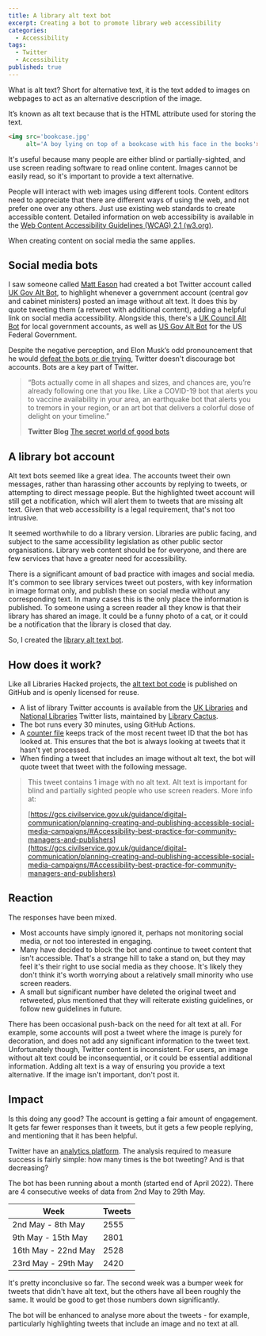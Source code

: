 ```yaml
---
title: A library alt text bot
excerpt: Creating a bot to promote library web accessibility
categories:
  - Accessibility
tags:
  - Twitter
  - Accessibility
published: true
---
```


What is alt text? Short for alternative text, it is the text added to images on webpages to act as an alternative description of the image.

It’s known as alt text because that is the HTML attribute used for storing the text.  

```html
<img src='bookcase.jpg'
     alt='A boy lying on top of a bookcase with his face in the books'>
```

It's useful because many people are either blind or partially-sighted, and use screen reading software to read online content. Images cannot be easily read, so it's important to provide a text alternative.

People will interact with web images using different tools. Content editors need to appreciate that there are different ways of using the web, and not prefer one over any others. Just use existing web standards to create accessible content. Detailed information on web accessibility is available in the [Web Content Accessibility Guidelines (WCAG) 2.1 (w3.org)](https://www.w3.org/TR/WCAG21/).

 When creating content on social media the same applies.

## Social media bots

I saw someone called [Matt Eason](https://twitter.com/matteason/) had created a bot Twitter account called [UK Gov Alt Bot](https://twitter.com/matteason/status/1513803852394414087), to highlight whenever a government account (central gov and cabinet ministers) posted an image without alt text. It does this by quote tweeting them (a retweet with additional content), adding a helpful link on social media accessibility. Alongside this, there's a [UK Council Alt Bot](https://twitter.com/UKCouncilAltBot) for local government accounts, as well as [US Gov Alt Bot](https://twitter.com/USGovAltBot) for the US Federal Government. 

Despite the negative perception, and Elon Musk’s odd pronouncement that he would [defeat the bots or die trying](https://twitter.com/elonmusk/status/1517215066550116354), Twitter doesn't discourage bot accounts. Bots are a key part of Twitter.

> &ldquo;Bots actually come in all shapes and sizes, and chances are, you’re already following one that you like. Like a COVID-19 bot that alerts you to vaccine availability in your area, an earthquake bot that alerts you to tremors in your region, or an art bot that delivers a colorful dose of delight on your timeline.&rdquo;
>
> **Twitter Blog** [The secret world of good bots](https://blog.twitter.com/common-thread/en/topics/stories/2021/the-secret-world-of-good-bots)

## A library bot account

Alt text bots seemed like a great idea. The accounts tweet their own messages, rather than harassing other accounts by replying to tweets, or attempting to direct message people. But the highlighted tweet account will still get a notification, which will alert them to tweets that are missing alt text. Given that web accessibility is a legal requirement, that's not too intrusive.

It seemed worthwhile to do a library version. Libraries are public facing, and subject to the same accessibility legislation as other public sector organisations. Library web content should be for everyone, and there are few services that have a greater need for accessibility.

There is a significant amount of bad practice with images and social media. It's common to see library services tweet out posters, with key information in image format only, and publish these on social media without any corresponding text. In many cases this is the only place the information is published. To someone using a screen reader all they know is that their library has shared an image. It could be a funny photo of a cat, or it could be a notification that the library is closed that day.

So, I created the [library alt text bot](https://twitter.com/LibraryAltText).

## How does it work?

Like all Libraries Hacked projects, the [alt text bot code](https://github.com/LibrariesHacked/library-alt-text-bot) is published on GitHub and is openly licensed for reuse.

* A list of library Twitter accounts is available from the [UK Libraries](https://twitter.com/i/lists/973903152499036160) and [National Libraries](https://twitter.com/i/lists/865613046831616000) Twitter lists, maintained by [Library Cactus](https://twitter.com/SarahHLib).
* The bot runs every 30 minutes, using GitHub Actions.
* A [counter file](https://github.com/LibrariesHacked/library-alt-text-bot/blob/main/counter) keeps track of the most recent tweet ID that the bot has looked at. This ensures that the bot is always looking at tweets that it hasn't yet processed.
* When finding a tweet that includes an image without alt text, the bot will quote tweet that tweet with the following message. 

> This tweet contains 1 image with no alt text. Alt text is important for blind and partially sighted people who use screen readers. More info at:
>
> [https://gcs.civilservice.gov.uk/guidance/digital-communication/planning-creating-and-publishing-accessible-social-media-campaigns/#Accessibility-best-practice-for-community-managers-and-publishers](https://gcs.civilservice.gov.uk/guidance/digital-communication/planning-creating-and-publishing-accessible-social-media-campaigns/#Accessibility-best-practice-for-community-managers-and-publishers)

## Reaction

The responses have been mixed.

* Most accounts have simply ignored it, perhaps not monitoring social media, or not too interested in engaging.
* Many have decided to block the bot and continue to tweet content that isn't accessible. That's a strange hill to take a stand on, but they may feel it's their right to use social media as they choose. It's likely they don't think it's worth worrying about a relatively small minority who use screen readers.
* A small but significant number have deleted the original tweet and retweeted, plus mentioned that they will reiterate existing guidelines, or follow new guidelines in future.

There has been occasional push-back on the need for alt text at all. For example, some accounts will post a tweet where the image is purely for decoration, and does not add any significant information to the tweet text. Unfortunately though, Twitter content is inconsistent. For users, an image without alt text could be inconsequential, or it could be essential additional information. Adding alt text is a way of ensuring you provide a text alternative. If the image isn't important, don't post it.

## Impact

Is this doing any good? The account is getting a fair amount of engagement. It gets far fewer responses than it tweets, but it gets a few people replying, and mentioning that it has been helpful.

Twitter have an [analytics platform](https://analytics.twitter.com/). The analysis required to measure success is fairly simple: how many times is the bot tweeting? And is that decreasing?

The bot has been running about a month (started end of April 2022). There are 4 consecutive weeks of data from 2nd May to 29th May.

| Week                | Tweets |
| ------------------- | ------ |
| 2nd May - 8th May   | 2555   |
| 9th May - 15th May  | 2801   |
| 16th May - 22nd May | 2528   |
| 23rd May - 29th May | 2420   |

It's pretty inconclusive so far. The second week was a bumper week for tweets that didn't have alt text, but the others have all been roughly the same. It would be good to get those numbers down significantly.

The bot will be enhanced to analyse more about the tweets - for example, particularly highlighting tweets that include an image and no text at all.
